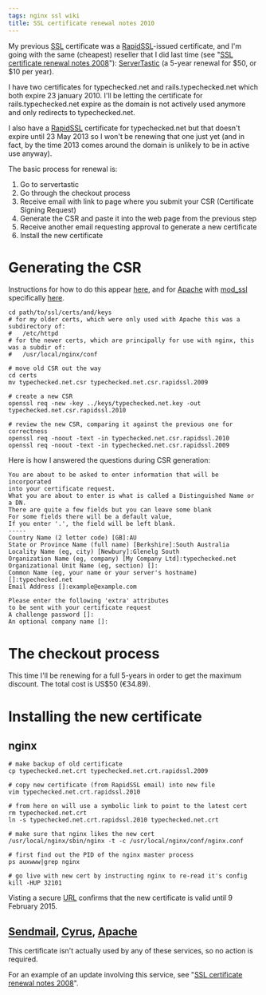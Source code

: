 ```yaml
---
tags: nginx ssl wiki
title: SSL certificate renewal notes 2010
---
```


My previous [SSL](/wiki/SSL) certificate was a [RapidSSL](/wiki/RapidSSL)-issued certificate, and I'm going with the same (cheapest) reseller that I did last time (see "[SSL certificate renewal notes 2008](/wiki/SSL_certificate_renewal_notes_2008)"): [ServerTastic](http://www.servertastic.com/) (a 5-year renewal for $50, or $10 per year).

I have two certificates for typechecked.net and rails.typechecked.net which both expire 23 january 2010. I'll be letting the certificate for rails.typechecked.net expire as the domain is not actively used anymore and only redirects to typechecked.net.

I also have a [RapidSSL](/wiki/RapidSSL) certificate for typechecked.net but that doesn't expire until 23 May 2013 so I won't be renewing that one just yet (and in fact, by the time 2013 comes around the domain is unlikely to be in active use anyway).

The basic process for renewal is:

1.  Go to servertastic
2.  Go through the checkout process
3.  Receive email with link to page where you submit your CSR (Certificate Signing Request)
4.  Generate the CSR and paste it into the web page from the previous step
5.  Receive another email requesting approval to generate a new certificate
6.  Install the new certificate

# Generating the CSR

Instructions for how to do this appear [here](http://www.rapidssl.com/freessl/freessl-csr.html), and for [Apache](/wiki/Apache) with [mod_ssl](/wiki/mod_ssl) specifically [here](http://www.rapidssl.com/resources/csr/apache_mod_ssl.htm).

    cd path/to/ssl/certs/and/keys
    # for my older certs, which were only used with Apache this was a subdirectory of:
    #   /etc/httpd
    # for the newer certs, which are principally for use with nginx, this was a subdir of:
    #   /usr/local/nginx/conf

    # move old CSR out the way
    cd certs
    mv typechecked.net.csr typechecked.net.csr.rapidssl.2009

    # create a new CSR
    openssl req -new -key ../keys/typechecked.net.key -out typechecked.net.csr.rapidssl.2010

    # review the new CSR, comparing it against the previous one for correctness
    openssl req -noout -text -in typechecked.net.csr.rapidssl.2010
    openssl req -noout -text -in typechecked.net.csr.rapidssl.2009

Here is how I answered the questions during CSR generation:

    You are about to be asked to enter information that will be incorporated
    into your certificate request.
    What you are about to enter is what is called a Distinguished Name or a DN.
    There are quite a few fields but you can leave some blank
    For some fields there will be a default value,
    If you enter '.', the field will be left blank.
    -----
    Country Name (2 letter code) [GB]:AU
    State or Province Name (full name) [Berkshire]:South Australia
    Locality Name (eg, city) [Newbury]:Glenelg South
    Organization Name (eg, company) [My Company Ltd]:typechecked.net
    Organizational Unit Name (eg, section) []:
    Common Name (eg, your name or your server's hostname) []:typechecked.net
    Email Address []:example@example.com

    Please enter the following 'extra' attributes
    to be sent with your certificate request
    A challenge password []:
    An optional company name []:

# The checkout process

This time I'll be renewing for a full 5-years in order to get the maximum discount. The total cost is US\$50 (€34.89).

# Installing the new certificate

## nginx

    # make backup of old certificate
    cp typechecked.net.crt typechecked.net.crt.rapidssl.2009

    # copy new certificate (from RapidSSL email) into new file
    vim typechecked.net.crt.rapidssl.2010

    # from here on will use a symbolic link to point to the latest cert
    rm typechecked.net.crt
    ln -s typechecked.net.crt.rapidssl.2010 typechecked.net.crt

    # make sure that nginx likes the new cert
    /usr/local/nginx/sbin/nginx -t -c /usr/local/nginx/conf/nginx.conf

    # first find out the PID of the nginx master process
    ps auxwww|grep nginx

    # go live with new cert by instructing nginx to re-read it's config
    kill -HUP 32101

Visting a secure [URL](/wiki/URL) confirms that the new certificate is valid until 9 February 2015.

## [Sendmail](/wiki/Sendmail), [Cyrus](/wiki/Cyrus), [Apache](/wiki/Apache)

This certificate isn't actually used by any of these services, so no action is required.

For an example of an update involving this service, see "[SSL certificate renewal notes 2008](/wiki/SSL_certificate_renewal_notes_2008)".
